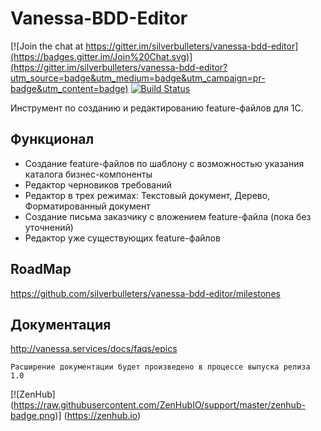 ﻿# Vanessa-BDD-Editor

[![Join the chat at https://gitter.im/silverbulleters/vanessa-bdd-editor](https://badges.gitter.im/Join%20Chat.svg)](https://gitter.im/silverbulleters/vanessa-bdd-editor?utm_source=badge&utm_medium=badge&utm_campaign=pr-badge&utm_content=badge) 
[![Build Status](http://ci.silverbulleters.org/buildStatus/icon?job=Vanessa-Impact-and-Spec-Develop)](http://ci.silverbulleters.org/job/Vanessa-Impact-and-Spec-Develop/)

Инструмент по созданию и редактированию feature-файлов для 1С.

## Функционал

* Создание feature-файлов по шаблону с возможностью указания каталога бизнес-компоненты
* Редактор черновиков требований
* Редактор в трех режимах: Текстовый документ, Дерево, Форматированный документ
* Создание письма заказчику с вложением feature-файла (пока без уточнений)
* Редактор уже существующих feature-файлов

## RoadMap

https://github.com/silverbulleters/vanessa-bdd-editor/milestones


## Документация

http://vanessa.services/docs/faqs/epics


```
Расширение документации будет произведено в процессе выпуска релиза 1.0
```

[![ZenHub] (https://raw.githubusercontent.com/ZenHubIO/support/master/zenhub-badge.png)] (https://zenhub.io)
